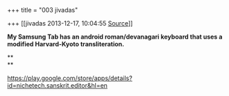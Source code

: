+++
title = "003 jivadas"

+++
[[jivadas	2013-12-17, 10:04:55 [Source](https://groups.google.com/g/samskrita/c/9TPvTa0mSQ4)]]



**My Samsung Tab has an android roman/devanagari keyboard that uses a modified Harvard-Kyoto transliteration.**

**  
**

<https://play.google.com/store/apps/details?id=nichetech.sanskrit.editor&hl=en>

  

  
  

